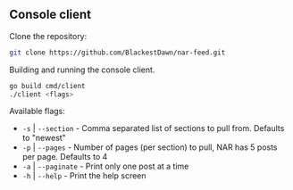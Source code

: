 ## Console client

Clone the repository:

```bash
git clone https://github.com/BlackestDawn/nar-feed.git
```

Building and running the console client.

```bash
go build cmd/client
./client <flags>
```

Available flags:

* `-s` | `--section` - Comma separated list of sections to pull from. Defaults to "newest"
* `-p` | `--pages` - Number of pages (per section) to pull, NAR has 5 posts per page. Defaults to 4
* `-a` | `--paginate` - Print only one post at a time
* `-h` | `--help` - Print the help screen
